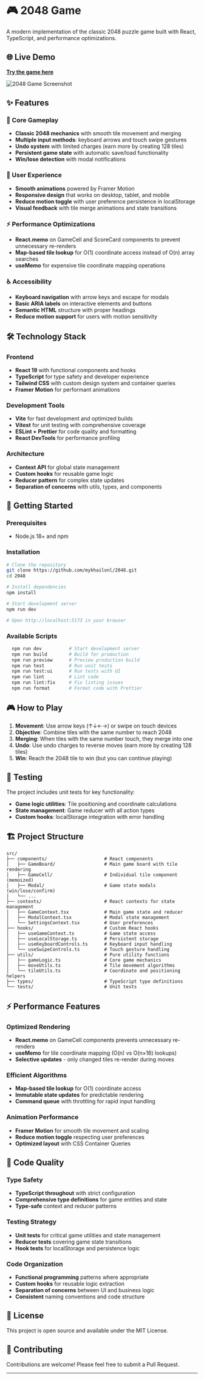 # 🎮 2048 Game

A modern implementation of the classic 2048 puzzle game built with React, TypeScript, and performance optimizations.

## 🌐 Live Demo

**[Try the game here](https://mykhailonl.github.io/2048/)**


![2048 Game Screenshot](./public/screenshot.png)

## ✨ Features

### 🎯 Core Gameplay

- **Classic 2048 mechanics** with smooth tile movement and merging
- **Multiple input methods**: keyboard arrows and touch swipe gestures
- **Undo system** with limited charges (earn more by creating 128 tiles)
- **Persistent game state** with automatic save/load functionality
- **Win/lose detection** with modal notifications

### 🎨 User Experience

- **Smooth animations** powered by Framer Motion
- **Responsive design** that works on desktop, tablet, and mobile
- **Reduce motion toggle** with user preference persistence in localStorage
- **Visual feedback** with tile merge animations and state transitions

### ⚡ Performance Optimizations

- **React.memo** on GameCell and ScoreCard components to prevent unnecessary re-renders
- **Map-based tile lookup** for O(1) coordinate access instead of O(n) array searches
- **useMemo** for expensive tile coordinate mapping operations

### ♿ Accessibility

- **Keyboard navigation** with arrow keys and escape for modals
- **Basic ARIA labels** on interactive elements and buttons
- **Semantic HTML** structure with proper headings
- **Reduce motion support** for users with motion sensitivity

## 🛠️ Technology Stack

### Frontend

- **React 19** with functional components and hooks
- **TypeScript** for type safety and developer experience
- **Tailwind CSS** with custom design system and container queries
- **Framer Motion** for performant animations

### Development Tools

- **Vite** for fast development and optimized builds
- **Vitest** for unit testing with comprehensive coverage
- **ESLint + Prettier** for code quality and formatting
- **React DevTools** for performance profiling

### Architecture

- **Context API** for global state management
- **Custom hooks** for reusable game logic
- **Reducer pattern** for complex state updates
- **Separation of concerns** with utils, types, and components

## 🚀 Getting Started

### Prerequisites

- Node.js 18+ and npm

### Installation

```bash
# Clone the repository
git clone https://github.com/mykhailonl/2048.git
cd 2048

# Install dependencies
npm install

# Start development server
npm run dev

# Open http://localhost:5173 in your browser
```

### Available Scripts

```bash
  npm run dev          # Start development server
  npm run build        # Build for production
  npm run preview      # Preview production build
  npm run test         # Run unit tests
  npm run test:ui      # Run tests with UI
  npm run lint         # Lint code
  npm run lint:fix     # Fix linting issues
  npm run format       # Format code with Prettier
```

## 🎮 How to Play

1. **Movement**: Use arrow keys (↑↓←→) or swipe on touch devices
2. **Objective**: Combine tiles with the same number to reach 2048
3. **Merging**: When tiles with the same number touch, they merge into one
4. **Undo**: Use undo charges to reverse moves (earn more by creating 128 tiles)
5. **Win**: Reach the 2048 tile to win (but you can continue playing)

## 🧪 Testing

The project includes unit tests for key functionality:

- **Game logic utilities**: Tile positioning and coordinate calculations
- **State management**: Game reducer with all action types
- **Custom hooks**: localStorage integration with error handling


## 🏗️ Project Structure

```
src/
├── components/                     # React components
│   ├── GameBoard/                  # Main game board with tile rendering
│   ├── GameCell/                   # Individual tile component (memoized)
│   ├── Modal/                      # Game state modals (win/lose/confirm)
│   └── ...
├── contexts/                       # React contexts for state management
│   ├── GameContext.tsx             # Main game state and reducer
│   ├── ModalContext.tsx            # Modal state management
│   └── SettingsContext.tsx         # User preferences
├── hooks/                          # Custom React hooks
│   ├── useGameContext.ts           # Game state access
│   ├── useLocalStorage.ts          # Persistent storage
│   ├── useKeyboardControls.ts      # Keyboard input handling
│   └── useSwipeControls.ts         # Touch gesture handling
├── utils/                          # Pure utility functions
│   ├── gameLogic.ts                # Core game mechanics
│   ├── moveUtils.ts                # Tile movement algorithms
│   └── tileUtils.ts                # Coordinate and positioning helpers
├── types/                          # TypeScript type definitions
└── tests/                          # Unit tests
```

## ⚡ Performance Features

### Optimized Rendering

- **React.memo** on GameCell components prevents unnecessary re-renders
- **useMemo** for tile coordinate mapping (O(n) vs O(n×16) lookups)
- **Selective updates** - only changed tiles re-render during moves

### Efficient Algorithms

- **Map-based tile lookup** for O(1) coordinate access
- **Immutable state updates** for predictable rendering
- **Command queue** with throttling for rapid input handling

### Animation Performance

- **Framer Motion** for smooth tile movement and scaling
- **Reduce motion toggle** respecting user preferences
- **Optimized layout** with CSS Container Queries

## 🎯 Code Quality

### Type Safety

- **TypeScript throughout** with strict configuration
- **Comprehensive type definitions** for game entities and state
- **Type-safe** context and reducer patterns

### Testing Strategy

- **Unit tests** for critical game utilities and state management
- **Reducer tests** covering game state transitions
- **Hook tests** for localStorage and persistence logic

### Code Organization

- **Functional programming** patterns where appropriate
- **Custom hooks** for reusable logic extraction
- **Separation of concerns** between UI and business logic
- **Consistent** naming conventions and code structure

## 📝 License

This project is open source and available under the MIT License.

## 🤝 Contributing

Contributions are welcome! Please feel free to submit a Pull Request.

---
